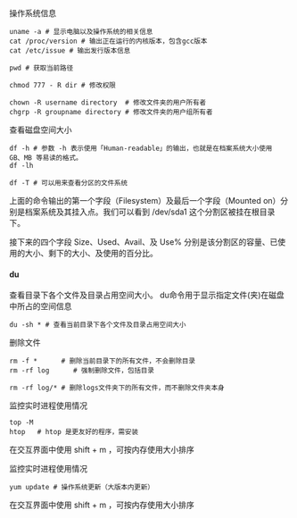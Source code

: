 

操作系统信息
```
uname -a # 显示电脑以及操作系统的相关信息
cat /proc/version # 输出正在运行的内核版本，包含gcc版本
cat /etc/issue # 输出发行版本信息
```


```
pwd # 获取当前路径
```

```
chmod 777 - R dir # 修改权限

chown -R username directory  # 修改文件夹的用户所有者
chgrp -R groupname directory # 修改文件夹的用户组所有者
```


查看磁盘空间大小
```
df -h # 参数 -h 表示使用「Human-readable」的输出，也就是在档案系统大小使用 GB、MB 等易读的格式。
df -lh

df -T # 可以用来查看分区的文件系统
```
上面的命令输出的第一个字段（Filesystem）及最后一个字段（Mounted on）分别是档案系统及其挂入点。我们可以看到 /dev/sda1 这个分割区被挂在根目录下。

接下来的四个字段 Size、Used、Avail、及 Use% 分别是该分割区的容量、已使用的大小、剩下的大小、及使用的百分比。

#### du ####
查看目录下各个文件及目录占用空间大小。
du命令用于显示指定文件(夹)在磁盘中所占的空间信息
```
du -sh * # 查看当前目录下各个文件及目录占用空间大小
```



删除文件
```
rm -f *      # 删除当前目录下的所有文件，不会删除目录
rm -rf log      # 强制删除文件，包括目录

rm -rf log/* # 删除logs文件夹下的所有文件，而不删除文件夹本身
```


监控实时进程使用情况
```
top -M
htop   # htop 是更友好的程序，需安装
```
在交互界面中使用 shift + m ，可按内存使用大小排序







监控实时进程使用情况
```
yum update # 操作系统更新（大版本内更新）
```
在交互界面中使用 shift + m ，可按内存使用大小排序
